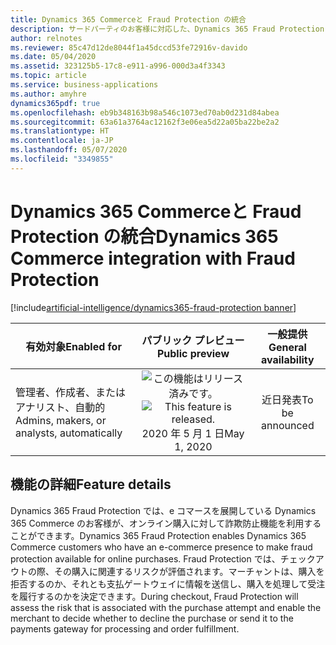 ```yaml
---
title: Dynamics 365 Commerceと Fraud Protection の統合
description: サードパーティのお客様に対応した、Dynamics 365 Fraud Protection との Microsoft Dynamics 365 Commerce 統合です。
author: relnotes
ms.reviewer: 85c47d12de8044f1a45dccd53fe72916v-davido
ms.date: 05/04/2020
ms.assetid: 323125b5-17c8-e911-a996-000d3a4f3343
ms.topic: article
ms.service: business-applications
ms.author: amyhre
dynamics365pdf: true
ms.openlocfilehash: eb9b348163b98a546c1073ed70ab0d231d84abea
ms.sourcegitcommit: 63a61a3764ac12162f3e06ea5d22a05ba22be2a2
ms.translationtype: HT
ms.contentlocale: ja-JP
ms.lasthandoff: 05/07/2020
ms.locfileid: "3349855"
---
```

# <a name="dynamics-365-commerce-integration-with-fraud-protection"></a><span data-ttu-id="43c57-103">Dynamics 365 Commerceと Fraud Protection の統合</span><span class="sxs-lookup"><span data-stu-id="43c57-103">Dynamics 365 Commerce integration with Fraud Protection</span></span>
[!include[artificial-intelligence/dynamics365-fraud-protection banner](../includes/artificial-intelligence/dynamics365-fraud-protection.md)]

| <span data-ttu-id="43c57-104">有効対象</span><span class="sxs-lookup"><span data-stu-id="43c57-104">Enabled for</span></span>    |  <span data-ttu-id="43c57-105">パブリック プレビュー</span><span class="sxs-lookup"><span data-stu-id="43c57-105">Public preview</span></span> | <span data-ttu-id="43c57-106">一般提供</span><span class="sxs-lookup"><span data-stu-id="43c57-106">General availability</span></span> | 
| ---------- | :----------: |:----------: |
|<span data-ttu-id="43c57-107">管理者、作成者、またはアナリスト、自動的</span><span class="sxs-lookup"><span data-stu-id="43c57-107">Admins, makers, or analysts, automatically</span></span>|<span data-ttu-id="43c57-108">![この機能はリリース済みです。](/dynamics365-release-plan/media/green-checkmark.png "この機能はリリース済みです。")</span><span class="sxs-lookup"><span data-stu-id="43c57-108">![This feature is released.](/dynamics365-release-plan/media/green-checkmark.png "This feature is released.")</span></span> <span data-ttu-id="43c57-109">2020 年 5 月 1 日</span><span class="sxs-lookup"><span data-stu-id="43c57-109">May 1, 2020</span></span>| <span data-ttu-id="43c57-110">近日発表</span><span class="sxs-lookup"><span data-stu-id="43c57-110">To be announced</span></span>|






## <a name="feature-details"></a><span data-ttu-id="43c57-111">機能の詳細</span><span class="sxs-lookup"><span data-stu-id="43c57-111">Feature details</span></span>
<!--feature detail start -->
<span data-ttu-id="43c57-112">Dynamics 365 Fraud Protection では、e コマースを展開している Dynamics 365 Commerce のお客様が、オンライン購入に対して詐欺防止機能を利用することができます。</span><span class="sxs-lookup"><span data-stu-id="43c57-112">Dynamics 365 Fraud Protection enables Dynamics 365 Commerce customers who have an e-commerce presence to make fraud protection available for online purchases.</span></span> <span data-ttu-id="43c57-113">Fraud Protection では、チェックアウトの際、その購入に関連するリスクが評価されます。マーチャントは、購入を拒否するのか、それとも支払ゲートウェイに情報を送信し、購入を処理して受注を履行するのかを決定できます。</span><span class="sxs-lookup"><span data-stu-id="43c57-113">During checkout, Fraud Protection will assess the risk that is associated with the purchase attempt and enable the merchant to decide whether to decline the purchase or send it to the payments gateway for processing and order fulfillment.</span></span>
<!--feature detail end -->









